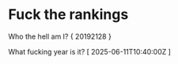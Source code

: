 # Fuck the rankings

Who the hell am I?
{ 20192128 }

What fucking year is it?
[ 2025-06-11T10:40:00Z ]
